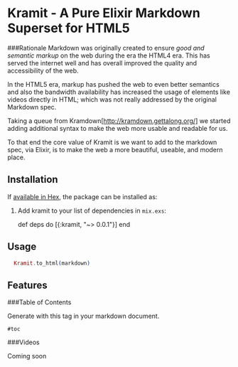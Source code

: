 # Kramit - A Pure Elixir Markdown Superset for HTML5

###Rationale
Markdown was originally created to ensure *good and semantic markup* on the web during the era the HTML4 era. This has served the internet well and has overall improved the quality and accessibility of the web.

In the HTML5 era, markup has pushed the web to even better semantics and also the bandwidth availability has increased the usage of elements like videos directly in HTML; which was not really addressed by the original Markdown spec.

Taking a queue from Kramdown[http://kramdown.gettalong.org/] we started adding additional syntax to make the web more usable and readable for us.

To that end the core value of Kramit is we want to add to the markdown spec, via Elixir, is to make the web a more beautiful, useable, and modern place.

## Installation

If [available in Hex](https://hex.pm/docs/publish), the package can be installed as:

  1. Add kramit to your list of dependencies in `mix.exs`:

        def deps do
          [{:kramit, "~> 0.0.1"}]
        end


## Usage

```elixir
  Kramit.to_html(markdown)
```

## Features

###Table of Contents

Generate with this tag in your markdown document.
```
#toc
```

###Videos

Coming soon
